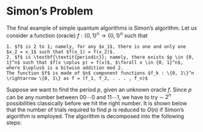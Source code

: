 # Simon’s Problem
The final example of simple quantum algorithms is Simon’s algorithm. Let us consider a function (oracle) $f : \{0, 1\}^n \rightarrow \{0, 1\}^n$ such that

    1. $f$ is 2 to 1; namely, for any $x_1$, there is one and only one $x_2 = x_1$ such that $f(x_1) = f(x_2)$.
    2. $f$ is \textbf{\textit{periodic}}; namely, there exists $p \in {0, 1}^n$ such that $f(x \oplus p) = f(x)$, $\forall x \in {0, 1}^n$, where $\oplus$ is a bitwise addition mod 2.
    The function $f$ is made of $n$ component functions $f_k : \{0, 1\}^n \rightarrow \{0, 1\} as f = (f_1, f_2, . . . , f_n)$

Suppose we want to find the period $p$, given an unknown oracle $f$. Since $p$ can be any number between $00\cdots 0$ and $11\cdots 1$, we have to try $\sim$ $2^n$ possibilities classically before we hit the right number. It is shown below that the number of trials required to find $p$ is reduced to $O(n)$ if Simon’s algorithm is employed.
The algorithm is decomposed into the following steps:

